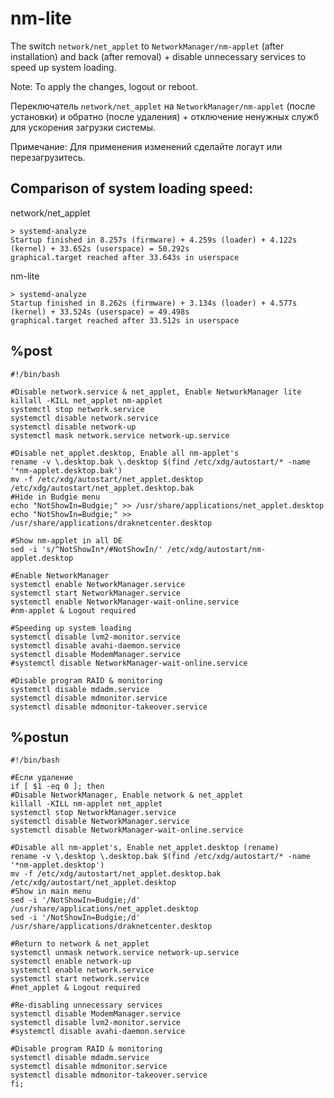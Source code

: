 # nm-lite
The switch `network/net_applet` to `NetworkManager/nm-applet` (after installation) and back (after removal) + disable unnecessary services to speed up system loading.

Note: To apply the changes, logout or reboot.


Переключатель `network/net_applet` на `NetworkManager/nm-applet` (после установки) и обратно (после удаления) + отключение ненужных служб для ускорения загрузки системы.

Примечание: Для применения изменений сделайте логаут или перезагрузитесь.

Сomparison of system loading speed:
--
network/net_applet
```
> systemd-analyze
Startup finished in 8.257s (firmware) + 4.259s (loader) + 4.122s (kernel) + 33.652s (userspace) = 50.292s 
graphical.target reached after 33.643s in userspace
```
nm-lite
```
> systemd-analyze
Startup finished in 8.262s (firmware) + 3.134s (loader) + 4.577s (kernel) + 33.524s (userspace) = 49.498s 
graphical.target reached after 33.512s in userspace
```
%post
--
```
#!/bin/bash

#Disable network.service & net_applet, Enable NetworkManager lite
killall -KILL net_applet nm-applet
systemctl stop network.service
systemctl disable network.service
systemctl disable network-up
systemctl mask network.service network-up.service

#Disable net_applet.desktop, Enable all nm-applet's
rename -v \.desktop.bak \.desktop $(find /etc/xdg/autostart/* -name '*nm-applet.desktop.bak')
mv -f /etc/xdg/autostart/net_applet.desktop /etc/xdg/autostart/net_applet.desktop.bak
#Hide in Budgie menu
echo "NotShowIn=Budgie;" >> /usr/share/applications/net_applet.desktop
echo "NotShowIn=Budgie;" >> /usr/share/applications/draknetcenter.desktop

#Show nm-applet in all DE
sed -i 's/^NotShowIn*/#NotShowIn/' /etc/xdg/autostart/nm-applet.desktop

#Enable NetworkManager
systemctl enable NetworkManager.service
systemctl start NetworkManager.service
systemctl enable NetworkManager-wait-online.service
#nm-applet & Logout required

#Speeding up system loading
systemctl disable lvm2-monitor.service
systemctl disable avahi-daemon.service
systemctl disable ModemManager.service
#systemctl disable NetworkManager-wait-online.service

#Disable program RAID & monitoring
systemctl disable mdadm.service
systemctl disable mdmonitor.service
systemctl disable mdmonitor-takeover.service
```

%postun
--
```
#!/bin/bash

#Если удаление
if [ $1 -eq 0 ]; then
#Disable NetworkManager, Enable network & net_applet
killall -KILL nm-applet net_applet
systemctl stop NetworkManager.service
systemctl disable NetworkManager.service
systemctl disable NetworkManager-wait-online.service

#Disable all nm-applet's, Enable net_applet.desktop (rename)
rename -v \.desktop \.desktop.bak $(find /etc/xdg/autostart/* -name '*nm-applet.desktop')
mv -f /etc/xdg/autostart/net_applet.desktop.bak /etc/xdg/autostart/net_applet.desktop
#Show in main menu
sed -i '/NotShowIn=Budgie;/d' /usr/share/applications/net_applet.desktop
sed -i '/NotShowIn=Budgie;/d' /usr/share/applications/draknetcenter.desktop

#Return to network & net_applet
systemctl unmask network.service network-up.service
systemctl enable network-up
systemctl enable network.service
systemctl start network.service
#net_applet & Logout required

#Re-disabling unnecessary services
systemctl disable ModemManager.service
systemctl disable lvm2-monitor.service
#systemctl disable avahi-daemon.service

#Disable program RAID & monitoring
systemctl disable mdadm.service
systemctl disable mdmonitor.service
systemctl disable mdmonitor-takeover.service
fi;
```
